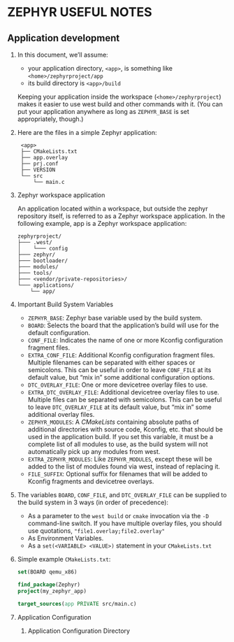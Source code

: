 # ZEPHYR USEFUL NOTES

## Application development

1. In this document, we’ll assume:

    - your application directory, `<app>`, is something like `<home>/zephyrproject/app`
    - its build directory is `<app>/build`

    Keeping your application inside the workspace (`<home>/zephyrproject`) makes it easier to use west build and other commands with it. 
(You can put your application anywhere as long as `ZEPHYR_BASE` is set appropriately, though.)

2. Here are the files in a simple Zephyr application:

   ```text
    <app>
    ├── CMakeLists.txt
    ├── app.overlay
    ├── prj.conf
    ├── VERSION
    └── src
        └── main.c
   ```

3. Zephyr workspace application

    An application located within a workspace, but outside the zephyr repository itself, is referred to as a Zephyr workspace application. 
    In the following example, app is a Zephyr workspace application:
    ```text
    zephyrproject/
    ├─── .west/
    │    └─── config
    ├─── zephyr/
    ├─── bootloader/
    ├─── modules/
    ├─── tools/
    ├─── <vendor/private-repositories>/
    └─── applications/
        └── app/
    ```

4. Important Build System Variables

    - `ZEPHYR_BASE`: Zephyr base variable used by the build system.
    - `BOARD`: Selects the board that the application’s build will use for the default configuration.
    - `CONF_FILE`: Indicates the name of one or more Kconfig configuration fragment files.
    - `EXTRA_CONF_FILE`: Additional Kconfig configuration fragment files. Multiple filenames can be separated with either spaces or semicolons. 
    This can be useful in order to leave `CONF_FILE` at its default value, but “mix in” some additional configuration options.
    - `DTC_OVERLAY_FILE`: One or more devicetree overlay files to use.
    - `EXTRA_DTC_OVERLAY_FILE`: Additional devicetree overlay files to use. Multiple files can be separated with semicolons. 
    This can be useful to leave `DTC_OVERLAY_FILE` at its default value, but “mix in” some additional overlay files.
    - `ZEPHYR_MODULES`: A *CMakeLists* containing absolute paths of additional directories with source code, Kconfig, etc. 
    that should be used in the application build. 
    If you set this variable, it must be a complete list of all modules to use, as the build system will not automatically pick up any modules from west.
    - `EXTRA_ZEPHYR_MODULES`: Like `ZEPHYR_MODULES`, except these will be added to the list of modules found via west, instead of replacing it.
    - `FILE_SUFFIX`: Optional suffix for filenames that will be added to Kconfig fragments and devicetree overlays.

5. The variables `BOARD`, `CONF_FILE`, and `DTC_OVERLAY_FILE` can be supplied to the build system in 3 ways (in order of precedence):
    - As a parameter to the `west build` or `cmake` invocation via the `-D` command-line switch. 
If you have multiple overlay files, you should use quotations, `"file1.overlay;file2.overlay"`
    - As Environment Variables.
    - As a `set(<VARIABLE> <VALUE>)` statement in your `CMakeLists.txt`

6. Simple example `CMakeLists.txt`:
    ```cmake
    set(BOARD qemu_x86)

    find_package(Zephyr)
    project(my_zephyr_app)

    target_sources(app PRIVATE src/main.c)
    ```
 
7. Application Configuration

    1. Application Configuration Directory

        